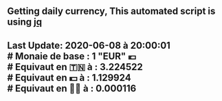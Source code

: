 ## Getting daily currency, This automated script is using [jq](https://stedolan.github.io/jq/)
## Last Update:  2020-06-08 à 20:00:01 </br># Monaie de base : 1 "EUR" 💶 </br> # Equivaut en 🇹🇳 à :  3.224522 </br> # Equivaut en 💵 à : 1.129924</br> # Equivaut en 🐱‍💻 à :  0.000116
